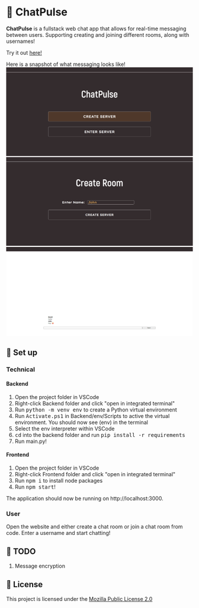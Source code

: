 # 💭 ChatPulse

**ChatPulse** is a fullstack web chat app that allows for real-time messaging between users. Supporting creating and joining different rooms, along with usernames!

Try it out [here!](https://vercel.com/eric442s-projects/chat-pulse/CCSa1RoLubWUTSL1aWmu4wSYUpVq)

Here is a snapshot of what messaging looks like!
![homepage](./utils/images/home.png)
![creating a room](./utils/images/create.png)
![messaging](./utils/images/messaging.png)

## :pushpin: Set up 
### Technical
#### Backend
1. Open the project folder in VSCode
2. Right-click Backend folder and click "open in integrated terminal"
3. Run <kbd>python -m venv env</kbd> to create a Python virtual environment
4. Run <kbd>Activate.ps1</kbd> in Backend/env/Scripts to active the virtual environment. You should now see (env) in the terminal
5. Select the env interpreter within VSCode
6. <kbd>cd</kbd> into the backend folder and run <kbd>pip install -r requirements</kbd>
7. Run main.py!
#### Frontend
1. Open the project folder in VSCode
2. Right-click Frontend folder and click "open in integrated terminal"
3. Run <kbd>npm i</kbd> to install node packages
4. Run <kbd>npm start</kbd>!

The application should now be running on http://localhost:3000.

### User
Open the website and either create a chat room or join a chat room from code. Enter a username and start chatting!

## :memo: TODO  
1. Message encryption
## 📜 License
This project is licensed under the [Mozilla Public License 2.0](LICENSE)
